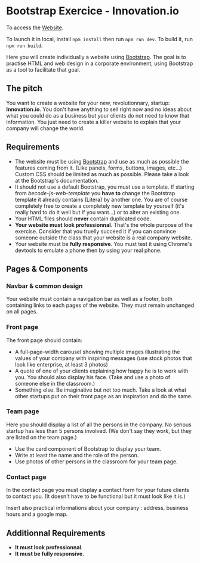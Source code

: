 
# Bootstrap Exercice - Innovation.io

To access the [Website](https://nadtr.github.io/Innovation.io/).

To launch it in local, install `npm install` then run `npm run dev`.
To build it, run `npm run build`.


Here you will create individually a website using [Bootstrap](https://getbootstrap.com/). The goal is to practise HTML and web design in a corporate environment, using Bootstrap as a tool to facilitate that goal.

## The pitch

You want to create a website for your new, revolutionnary, startup: **Innovation.io**. You don't have anything to sell right now and no ideas about what you could do as a business but your clients do not need to know that information. You just need to create a killer website to explain that your company will change the world.

## Requirements

* The website must be using [Bootstrap](https://getbootstrap.com/) and use as much as possible the features coming from it. (Like panels, forms, buttons, images, etc...) Custom CSS should be limited as much as possible. Please take a look at the Bootstrap's documentation.
* It should not use a default Bootstrap, you must use a template. If starting from *becode-js-web-template* you **have to** change the Bootstrap template it already contains (Litera) by another one. You are of course completely free to create a completely new template by yourself (it's really hard to do it well but if you want...) or to alter an existing one.
* Your HTML files should **never** contain duplicated code.
* **Your website must look professionnal**. That's the whole purpose of the exercise. Consider that you truelly succeed it if you can convince someone outside the class that your website is a real company website.
* Your website must be **fully responsive**. You must test it using Chrome's devtools to emulate a phone then by using your real phone.

## Pages & Components

### Navbar & common design

Your website must contain a navigation bar as well as a footer, both containing links to each pages of the website. They must remain unchanged on all pages.

### Front page

The front page should contain:

* A full-page-width carousel showing multiple images illustrating the values of your company with inspiring messages (use stock photos that look like enterprise, at least 3 photos)
* A quote of one of your clients explaining how happy he is to work with you. You should also display his face. (Take and use a photo of someone else in the classroom.)
* Something else. Be imaginative but not too much. Take a look at what other startups put on their front page as an inspiration and do the same.

### Team page

Here you should display a list of all the persons in the company. No serious startup has less than 5 persons involved. (We don't say they *work*, but they are listed on the team page.)
* Use the card component of Bootstrap to display your team.
* Write at least the name and the role of the person.
* Use photos of other persons in the classroom for your team page.  

### Contact page

In the contact page you must display a contact form for your future clients to contact you. (It doesn't have to be functional but it must look like it is.)

Insert also practical informations about your company : address, business hours and a google map.

## Additionnal Requirements

* **It must look professionnal**.
* **It must be fully responsive**.
